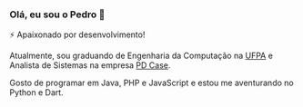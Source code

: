 ### Olá, eu sou o Pedro 👋

<!--
**pedr0vict0r/pedr0vict0r** is a ✨ _special_ ✨ repository because its `README.md` (this file) appears on your GitHub profile.

Here are some ideas to get you started:

- 🔭 I’m currently working on ...
- 🌱 I’m currently learning ...
- 👯 I’m looking to collaborate on ...
- 🤔 I’m looking for help with ...
- 💬 Ask me about ...
- 📫 How to reach me: ...
- 😄 Pronouns: ...
- ⚡ Fun fact: ...
-->

⚡ Apaixonado por desenvolvimento!

Atualmente, sou graduando de Engenharia da Computação na [UFPA](https://portal.ufpa.br "Universidade Federal do Pará") e Analista de Sistemas na empresa [PD Case](https://www.pdcase.com "PD Case | Fábrica de software, Outsourcing e consultoria").

Gosto de programar em Java, PHP e JavaScript e estou me aventurando no Python e Dart.
